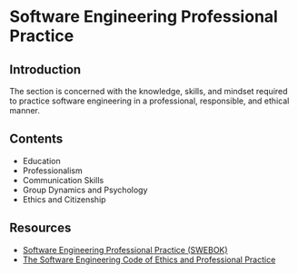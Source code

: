 # Software Engineering Professional Practice

## Introduction

The section is concerned with the knowledge, skills, and mindset required to practice software engineering in a professional, responsible, and ethical manner.

## Contents

- Education
- Professionalism
- Communication Skills
- Group Dynamics and Psychology
- Ethics and Citizenship

## Resources

- [Software Engineering Professional Practice (SWEBOK)](http://swebokwiki.org/Chapter_11:_Software_Engineering_Professional_Practice)
- [The Software Engineering Code of Ethics and Professional Practice](https://ethics.acm.org/code-of-ethics/software-engineering-code/)
